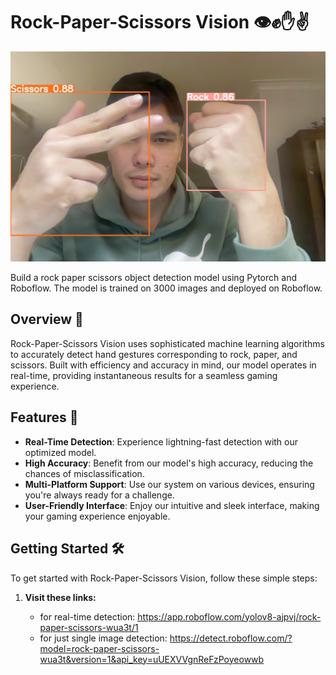 # Rock-Paper-Scissors Vision 👁️✊✋✌️
![Website Screenshot](https://github.com/potatohunter69/RockPaperScissors/blob/main/detect/predict2/Photo%20on%202024-02-04%20at%2017.25%20%232.jpg)

Build a rock paper scissors object detection model using Pytorch and Roboflow. The model is trained on 3000 images and deployed on Roboflow. 
## Overview 🌟

Rock-Paper-Scissors Vision uses sophisticated machine learning algorithms to accurately detect hand gestures corresponding to rock, paper, and scissors. Built with efficiency and accuracy in mind, our model operates in real-time, providing instantaneous results for a seamless gaming experience.

## Features 🚀

- **Real-Time Detection**: Experience lightning-fast detection with our optimized model.
- **High Accuracy**: Benefit from our model's high accuracy, reducing the chances of misclassification.
- **Multi-Platform Support**: Use our system on various devices, ensuring you're always ready for a challenge.
- **User-Friendly Interface**: Enjoy our intuitive and sleek interface, making your gaming experience enjoyable.

## Getting Started 🛠️

To get started with Rock-Paper-Scissors Vision, follow these simple steps:

1. **Visit these links:**

   * for real-time detection: https://app.roboflow.com/yolov8-ajpvj/rock-paper-scissors-wua3t/1
   * for just single image detection: https://detect.roboflow.com/?model=rock-paper-scissors-wua3t&version=1&api_key=uUEXVVgnReFzPoyeowwb
